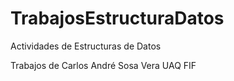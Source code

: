 # TrabajosEstructuraDatos
Actividades de Estructuras de Datos

Trabajos de Carlos André Sosa Vera UAQ FIF
